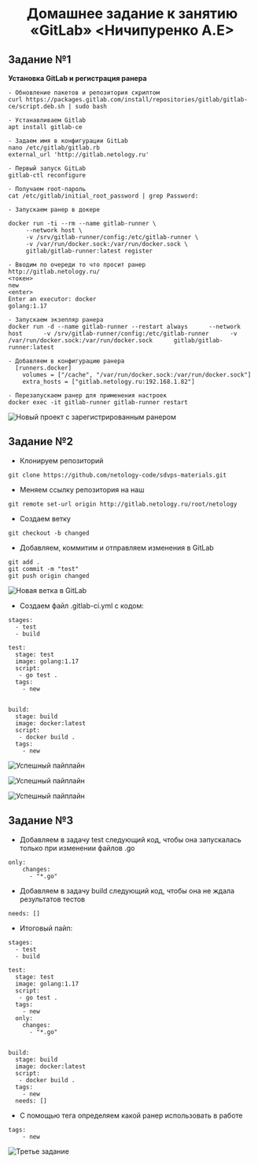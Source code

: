 # <p style="text-align:center;"> **Домашнее задание к занятию «GitLab»  <Ничипуренко А.Е>** </p>

## Задание №1

**Установка GitLab и регистрация ранера**

```
- Обновление пакетов и репозитория скриптом
curl https://packages.gitlab.com/install/repositories/gitlab/gitlab-ce/script.deb.sh | sudo bash

- Устанавливаем Gitlab
apt install gitlab-ce

- Задаем имя в конфигурации GitLab
nano /etc/gitlab/gitlab.rb
external_url 'http://gitlab.netology.ru'

- Первый запуск GitLab
gitlab-ctl reconfigure

- Получаем root-пароль
cat /etc/gitlab/initial_root_password | grep Password:

- Запускаем ранер в докере 

docker run -ti --rm --name gitlab-runner \
     --network host \
     -v /srv/gitlab-runner/config:/etc/gitlab-runner \
     -v /var/run/docker.sock:/var/run/docker.sock \
     gitlab/gitlab-runner:latest register

- Вводим по очереди то что просит ранер
http://gitlab.netology.ru/
<токен>
new
<enter>
Enter an executor: docker
golang:1.17

- Запускаем экзепляр ранера
docker run -d --name gitlab-runner --restart always      --network host      -v /srv/gitlab-runner/config:/etc/gitlab-runner      -v /var/run/docker.sock:/var/run/docker.sock      gitlab/gitlab-runner:latest

- Добавляем в конфигурацию ранера
  [runners.docker]
    volumes = ["/cache", "/var/run/docker.sock:/var/run/docker.sock"]
    extra_hosts = ["gitlab.netology.ru:192.168.1.82"]

- Перезапускаем ранер для применения настроек
docker exec -it gitlab-runner gitlab-runner restart

```
![Новый проект с зарегистрированным ранером](https://github.com/AlexandeAbel/8-3-hv/blob/main/img/runner_project.png)


## Задание №2

- Клонируем репозиторий
```
git clone https://github.com/netology-code/sdvps-materials.git
```

- Меняем ссылку репозитория на наш
```
git remote set-url origin http://gitlab.netology.ru/root/netology
```

- Создаем ветку
```
git checkout -b changed
```

- Добавляем, коммитим и отправляем изменения в GitLab
```
git add .
git commit -m "test"
git push origin changed
```

![Новая ветка в GitLab](https://github.com/AlexandeAbel/8-3-hv/blob/main/img/pushed_branch.png)

- Создаем файл .gitlab-ci.yml с кодом:
```
stages:
  - test
  - build

test:
  stage: test
  image: golang:1.17
  script: 
   - go test .
  tags:
    - new


build:
  stage: build
  image: docker:latest
  script:
   - docker build .
  tags:
    - new
```

![Успешный пайплайн](https://github.com/AlexandeAbel/8-3-hv/blob/main/img/success_pipeline_1.png)

![Успешный пайплайн](https://github.com/AlexandeAbel/8-3-hv/blob/main/img/success_pipeline_2.png)

![Успешный пайплайн](https://github.com/AlexandeAbel/8-3-hv/blob/main/img/success_pipeline_3.png)

## Задание №3

- Добавляем в задачу test следующий код, чтобы она запускалась только при изменении файлов .go

``` 
only:
    changes:
      - "*.go"
```

- Добавляем в задачу build следующий код, чтобы она не ждала результатов тестов

```
needs: []
```

- Итоговый пайп:

```
stages:
  - test
  - build

test:
  stage: test
  image: golang:1.17
  script: 
   - go test .
  tags:
    - new
  only:
    changes:
      - "*.go"


build:
  stage: build
  image: docker:latest
  script:
   - docker build .
  tags:
    - new
  needs: []
```

- С помощью тега определяем какой ранер использовать в работе
```
tags:
    - new
```
![Третье задание](https://github.com/AlexandeAbel/8-3-hv/blob/main/img/task_3.png)
